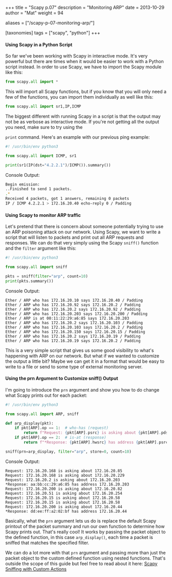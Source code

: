 +++
title = "Scapy p.07"
description = "Monitoring ARP"
date = 2013-10-29
author = "Mat"
weight = 94

aliases = ["/scapy-p-07-monitoring-arp/"]

[taxonomies]
tags = ["scapy", "python"]
+++

#### Using Scapy in a Python Script

So far we've been working with Scapy in interactive mode. It's very powerful but there are times when it would be easier to work with a Python script instead. In order to use Scapy, we have to import the Scapy module like this:

```py
from scapy.all import *
```

This will import all Scapy functions, but if you know that you will only need a few of the functions, you can import them individually as well like this:

``` python
from scapy.all import sr1,IP,ICMP
```

<!-- more -->
The biggest different with running Scapy in a script is that the output may not be as verbose as interactive mode. If you're not getting all the output you need, make sure to try using the 

`print` command. Here's an example with our previous ping example:

```python
#! /usr/bin/env python3

from scapy.all import ICMP, sr1

print(sr1(IP(dst="4.2.2.1")/ICMP()).summary())
```

Console Output:
```sh
Begin emission:
..Finished to send 1 packets.
.*
Received 4 packets, got 1 answers, remaining 0 packets
IP / ICMP 4.2.2.1 > 172.16.20.40 echo-reply 0 / Padding
```

#### Using Scapy to monitor ARP traffic

Let's pretend that there is concern about someone potentially trying to use an ARP poisoning attack on our network. Using Scapy, we want to write a script that will listen to packets and print out all ARP requests and responses. We can do that very simply using the Scapy `sniff()` function and the `filter` argument like this:

```python
#! /usr/bin/env python3

from scapy.all import sniff

pkts = sniff(filter="arp", count=10)
print(pkts.summary())
```

Console Output:
```
Ether / ARP who has 172.16.20.10 says 172.16.20.40 / Padding
Ether / ARP who has 172.16.20.92 says 172.16.20.2 / Padding
Ether / ARP who has 172.16.20.2 says 172.16.20.92 / Padding
Ether / ARP who has 172.16.20.203 says 172.16.20.200 / Padding
Ether / ARP is at 00:11:22:29:a6:85 says 172.16.20.203
Ether / ARP who has 172.16.20.2 says 172.16.20.103 / Padding
Ether / ARP who has 172.16.20.103 says 172.16.20.2 / Padding
Ether / ARP who has 172.16.20.150 says 172.16.20.15 / Padding
Ether / ARP who has 172.16.20.2 says 172.16.20.19 / Padding
Ether / ARP who has 172.16.20.19 says 172.16.20.2 / Padding
```

This is a very simple script that gives us some good visibility to what's happening with ARP on our network. But what if we wanted to customize the output a little bit? Maybe we can get it in a format that would be easy to write to a file or send to some type of external monitoring server.

#### Using the prn Argument to Customize sniff() Output

I'm going to introduce the `prn` argument and show you how to do change what Scapy prints out for each packet:

```python
#! /usr/bin/env python3

from scapy.all import ARP, sniff

def arp_display(pkt):
    if pkt[ARP].op == 1:  # who-has (request)
        return f"Request: {pkt[ARP].psrc} is asking about {pkt[ARP].pdst}"
    if pkt[ARP].op == 2:  # is-at (response)
        return f"*Response: {pkt[ARP].hwsrc} has address {pkt[ARP].psrc}"

sniff(prn=arp_display, filter="arp", store=0, count=10)
```

Console Output:
```
Request: 172.16.20.168 is asking about 172.16.20.85
Request: 172.16.20.168 is asking about 172.16.20.229
Request: 172.16.20.2 is asking about 172.16.20.203
*Response: aa:bb:cc:29:a6:85 has address 172.16.20.203
Request: 172.16.20.200 is asking about 172.16.20.82
Request: 172.16.20.51 is asking about 172.16.20.254
Request: 172.16.20.15 is asking about 172.16.20.58
Request: 172.16.20.15 is asking about 172.16.20.58
Request: 172.16.20.200 is asking about 172.16.20.44
*Response: dd:ee:ff:a2:02:bf has address 172.16.20.44
```

Basically, what the `prn` argument lets us do is replace the default Scapy printout of the packet summary and run our own function to determine how Scapy prints out. That's really cool! It works by passing the packet object to the defined function, in this case `arp_display()`, each time a packet is sniffed that matches the specified filter.

We can do a lot more with that `prn` argument and passing more than just the packet object to the custom defined function using nested functions. That's outside the scope of this guide but feel free to read about it here: [Scapy Sniffing with Custom Actions](/scapy-sniffing-with-custom-actions-part-2/ "Scapy Sniffing with Custom Actions")
